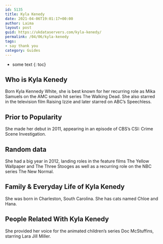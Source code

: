 ```yaml
---
id: 5135
title: Kyla Kenedy
date: 2021-04-06T19:01:17+00:00
author: Laima
layout: post
guid: https://ukdataservers.com/kyla-kenedy/
permalink: /04/06/kyla-kenedy
tags:
- say thank you
category: Guides
---
```


* some text
{: toc}


## Who is Kyla Kenedy
                  
                  
                  
Born Kyla Kennedy White, she is best known for her recurring role as Mika Samuels on the AMC smash hit series The Walking Dead. She also starred in the television film Raising Izzie and later starred on ABC&#8217;s Speechless. 
                  
              
            
              
            
                
                
                
## Prior to Popularity
                  
                  
                  
She made her debut in 2011, appearing in an episode of CBS&#8217;s CSI: Crime Scene Investigation. 
                  
              
            
              
            
                
                
                
## Random data
                  
                  
                  
She had a big year in 2012, landing roles in the feature films The Yellow Wallpaper and The Three Stooges as well as a recurring role on the NBC series The New Normal. 
                  
              
            
              
            
                
                
                
## Family & Everyday Life of Kyla Kenedy
                  
                  
                  
She was born in Charleston, South Carolina. She has cats named Chloe and Hana.
                  
              
            
              
            
                
                
                
## People Related With Kyla Kenedy
                  
                  
                  
She provided her voice for the animated children&#8217;s series Doc McStuffins, starring Lara Jill Miller. 
                  
              
            
              
            
                
              
            
              
              
            
            
              
            
          
          
          